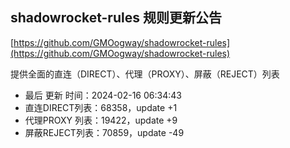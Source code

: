 ## shadowrocket-rules 规则更新公告

[https://github.com/GMOogway/shadowrocket-rules](https://github.com/GMOogway/shadowrocket-rules)

提供全面的直连（DIRECT）、代理（PROXY）、屏蔽（REJECT）列表
- 最后 更新 时间：2024-02-16 06:34:43
- 直连DIRECT列表：68358，update +1
- 代理PROXY 列表：19422，update +9
- 屏蔽REJECT列表：70859，update -49